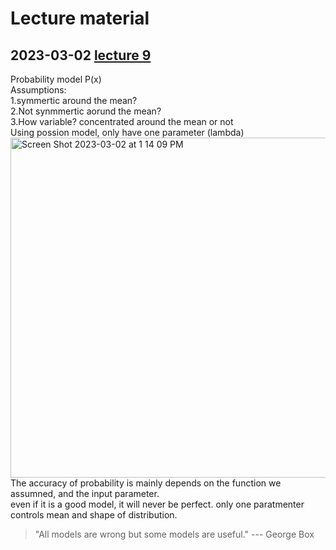 Lecture material
================
## 2023-03-02 [lecture 9](https://github.com/crsl4/phylogenetics-class/blob/master/lecture-notes/lecture9.pdf)
Probability model P(x) <br>
Assumptions: <br>
1.symmertic around the mean? <br>
2.Not synmmertic aorund the mean? <br>
3.How variable? concentrated around the mean or not <br>
Using possion model, only have one parameter (lambda) <br>
<img width="544" alt="Screen Shot 2023-03-02 at 1 14 09 PM" src="https://user-images.githubusercontent.com/97980830/222528766-219e7651-f7d5-4124-89a4-e5eb955c8f0b.png"> The accuracy of probability is mainly depends on the function we assumned, and the input parameter. <br>
even if it is a good model, it will never be perfect. only one paratmenter controls mean and shape of distribution. <br>

> "All models are wrong but some models are useful." --- George Box

